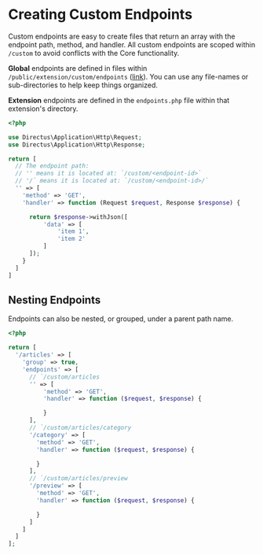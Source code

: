 # Creating Custom Endpoints

Custom endpoints are easy to create files that return an array with the endpoint path, method, and handler. All custom endpoints are scoped within `/custom` to avoid conflicts with the Core functionality.

**Global** endpoints are defined in files within `/public/extension/custom/endpoints` ([link](https://github.com/directus/api/tree/master/public/extensions/custom/endpoints)). You can use any file-names or sub-directories to help keep things organized.

**Extension** endpoints are defined in the `endpoints.php` file within that extension's directory.

```php
<?php

use Directus\Application\Http\Request;
use Directus\Application\Http\Response;

return [
  // The endpoint path:
  // '' means it is located at: `/custom/<endpoint-id>`
  // '/` means it is located at: `/custom/<endpoint-id>/`
  '' => [
    'method' => 'GET',
    'handler' => function (Request $request, Response $response) {

      return $response->withJson([
          'data' => [
              'item 1',
              'item 2'
          ]
      ]);
    }
  ]
]
```

## Nesting Endpoints

Endpoints can also be nested, or grouped, under a parent path name.

```php
<?php

return [
  '/articles' => [
    'group' => true,
    'endpoints' => [
      // `/custom/articles
      '' => [
          'method' => 'GET',
          'handler' => function ($request, $response) {

          }
      ],
      // `/custom/articles/category
      '/category' => [
        'method' => 'GET',
        'handler' => function ($request, $response) {

        }
      ],
      // `/custom/articles/preview
      '/preview' => [
        'method' => 'GET',
        'handler' => function ($request, $response) {

        }
      ]
    ]
  ]
];
```